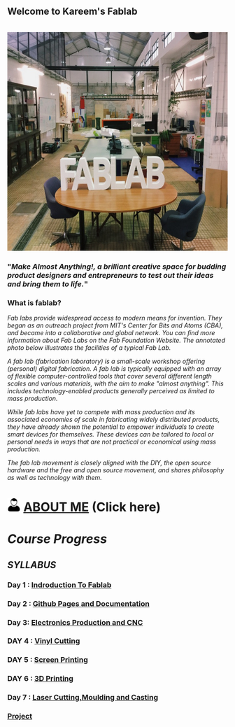 ##                                          Welcome to Kareem's Fablab 
<br> 

                                            


<img src="fablab.jpg" height="500" width="800">



### "_Make Almost Anything!, a brilliant creative space for budding product designers and entrepreneurs to test out their ideas and bring them to life._"

### What is fablab?

   _Fab labs provide widespread access to modern means for invention. They began as an outreach project from MIT's Center for Bits and    Atoms (CBA), and became into a collaborative and global network. You can find more information about Fab Labs on the Fab Foundation   Website. The annotated photo below illustrates the facilities of a typical Fab Lab._
   
   _A fab lab (fabrication laboratory) is a small-scale workshop offering (personal) digital fabrication. A fab lab is typically equipped with an array of flexible computer-controlled tools that cover several different length scales and various materials, with the aim to make "almost anything". This includes technology-enabled products generally perceived as limited to mass production._
   
  _While fab labs have yet to compete with mass production and its associated economies of scale in fabricating widely distributed products, they have already shown the potential to empower individuals to create smart devices for themselves. These devices can be tailored to local or personal needs in ways that are not practical or economical using mass production._
   
   _The fab lab movement is closely aligned with the DIY, the open source hardware and the free and open source movement, and shares philosophy as well as technology with them._
   
  
# <img src="home_logo_avatar-32c73656536a26f3d0cb07a3a91ba524.jpg" height="30" width="30"> [ABOUT ME](https://tpmabdulkareem.github.io/About)  (Click here) 
   


# _Course Progress_

## _SYLLABUS_

 ### Day 1 : [Indroduction To Fablab](https://tpmabdulkareem.github.io/Day1)

 ### Day 2 : [Github Pages and Documentation](https://tpmabdulkareem.github.io/Day2)
                               
 ### Day 3: [Electronics Production and CNC](https://tpmabdulkareem.github.io/Day3)
                                
 ### DAY 4 : [Vinyl Cutting](https://tpmabdulkareem.github.io/Day4)
                                	
 ### DAY 5 : [Screen Printing](https://tpmabdulkareem.github.io/Day5)
                                	
 ### DAY 6 : [3D Printing](https://tpmabdulkareem.github.io/Day6)
                                
 ### Day 7 : [Laser Cutting,Moulding and Casting](https://tpmabdulkareem.github.io/Day7)
                                
 ### [Project](https://tpmabdulkareem.github.io/project)
 
 
 


